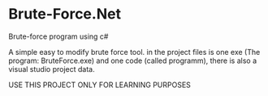 # Brute-Force.Net
Brute-force program using c#

A simple easy to modify brute force tool.
in the project files is one exe (The program: BruteForce.exe) and one code (called programm), there is also a visual studio project data.

USE THIS PROJECT ONLY FOR LEARNING PURPOSES
